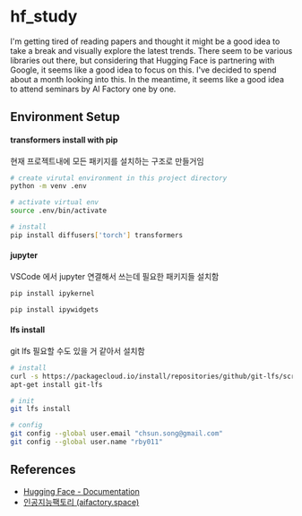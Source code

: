 # hf_study

I'm getting tired of reading papers and thought it might be a good idea to take a break and visually explore the latest trends. There seem to be various libraries out there, but considering that Hugging Face is partnering with Google, it seems like a good idea to focus on this. I've decided to spend about a month looking into this. In the meantime, it seems like a good idea to attend seminars by AI Factory one by one.

## Environment Setup

#### transformers install with pip

현재 프로젝트내에 모든 패키지를 설치하는 구조로 만들거임

```bash
# create virutal environment in this project directory
python -m venv .env

# activate virtual env
source .env/bin/activate

# install
pip install diffusers['torch'] transformers
```

#### jupyter

VSCode 에서 jupyter 연결해서 쓰는데 필요한 패키지들 설치함

```bash
pip install ipykernel

pip install ipywidgets
```

#### lfs install

git lfs 필요할 수도 있을 거 같아서 설치함

```bash
# install
curl -s https://packagecloud.io/install/repositories/github/git-lfs/script.deb.sh | bash
apt-get install git-lfs

# init
git lfs install

# config
git config --global user.email "chsun.song@gmail.com"
git config --global user.name "rby011"
```

## References

- [Hugging Face - Documentation](https://huggingface.co/docs)
- [인공지능팩토리 (aifactory.space)](https://aifactory.space/learning)
